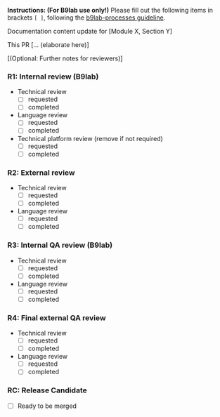 **Instructions: (For B9lab use only!)** Please fill out the following items in brackets `[ ]`, following the [b9lab-processes guideline](/docs/b9lab-processes.md).

Documentation content update for [Module X, Section Y]

This PR [... (elaborate here)]

[(Optional: Further notes for reviewers)]


### R1: Internal review (B9lab)

- Technical review
  - [ ] requested
  - [ ] completed
- Language review
  - [ ] requested
  - [ ] completed
- Technical platform review (remove if not required)
  - [ ] requested
  - [ ] completed

### R2: External review

- Technical review
  - [ ] requested
  - [ ] completed
- Language review
  - [ ] requested
  - [ ] completed

### R3: Internal QA review (B9lab)

- Technical review
  - [ ] requested
  - [ ] completed
- Language review
  - [ ] requested
  - [ ] completed

### R4: Final external QA review

- Technical review
  - [ ] requested
  - [ ] completed
- Language review
  - [ ] requested
  - [ ] completed

### RC: Release Candidate

- [ ] Ready to be merged


